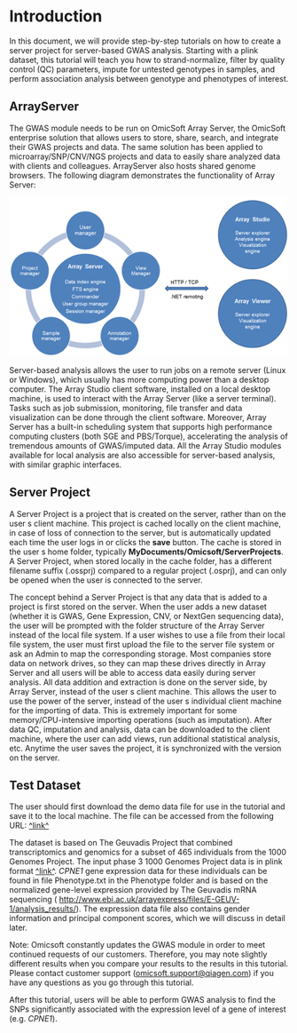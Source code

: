 # Introduction

In this document, we will provide step-by-step tutorials on how to create a server project for server-based GWAS analysis.
Starting with a plink dataset, this tutorial will teach you how to strand-normalize, filter by quality control (QC) parameters,
impute for untested genotypes in samples, and perform association analysis between genotype and phenotypes of interest.

## ArrayServer

The GWAS module needs to be run on OmicSoft Array Server,
the OmicSoft enterprise solution that allows users to store, share, search, and integrate their GWAS projects and data.
The same solution has been applied to microarray/SNP/CNV/NGS projects and data to easily share analyzed data with clients and colleagues.
ArrayServer also hosts shared genome browsers.
The following diagram demonstrates the functionality of Array Server:

![image2](images/ArrayServerOverview.png)

Server-based analysis allows the user to run jobs on a remote server (Linux or Windows), which usually has more computing power than a desktop computer.
The Array Studio client software, installed on a local desktop machine, is used to interact with the Array Server (like a server terminal).
Tasks such as job submission, monitoring, file transfer and data visualization can be done through the client software.
Moreover, Array Server has a built-in scheduling system that supports high performance computing clusters (both SGE and PBS/Torque),
accelerating the analysis of tremendous amounts of GWAS/imputed data.
All the Array Studio modules available for local analysis are also accessible for server-based analysis, with similar graphic interfaces.

## Server Project

A  Server Project  is a project that is created on the server, rather than on the user s client machine. This project is cached locally on the client machine, in case of loss of connection to the server, but is automatically updated each time the user logs in or clicks the **save** button. The cache is stored in the user s home folder, typically **MyDocuments/Omicsoft/ServerProjects**. A Server Project, when stored locally in the cache folder, has a different filename suffix (.ossprj) compared to a regular project (.osprj), and can only be opened when the user is connected to the server.

The concept behind a Server Project is that any data that is added to a project is first stored on the server. When the user adds a new dataset (whether it is GWAS, Gene Expression, CNV, or NextGen sequencing data), the user will be prompted with the folder structure of the Array Server instead of the local file system. If a user wishes to use a file from their local file system, the user must first upload the file to the server file system or ask an Admin to map the corresponding storage. Most companies store data on network drives, so they can map these drives directly in Array Server and all users will be able to access data easily during server analysis. All data addition and extraction is done on the server side, by Array Server, instead of the user s client machine. This allows the user to use the power of the server, instead of the user s individual client machine for the importing of data. This is extremely important for some memory/CPU-intensive importing operations (such as imputation). After data QC, imputation and analysis, data can be downloaded to the client machine, where the user can add views, run additional statistical analysis, etc.
Anytime the user saves the project, it is synchronized with the version on the server.

## Test Dataset

The user should first download the demo data file for use in the tutorial and save it to the local machine.
The file can be accessed from the following URL:
[^link^](http://www.omicsoft.com/downloads/data/tutorial/GWAS.zip )

The dataset is based on The Geuvadis Project that combined transcriptomics and genomics for a subset of 465 individuals from the 1000 Genomes Project.
The input phase 3 1000 Genomes Project data is in plink format [^link^](http://pngu.mgh.harvard.edu/~purcell/plink/res.shtml ).
*CPNE1* gene expression data for these individuals can be found in file  Phenotype.txt  in the Phenotype folder
and is based on the normalized gene-level expression provided by The Geuvadis mRNA sequencing
( <http://www.ebi.ac.uk/arrayexpress/files/E-GEUV-1/analysis_results/>).
The expression data file also contains gender information and principal component scores, which we will discuss in detail later.

Note: Omicsoft constantly updates the GWAS module in order to meet continued requests of our customers. Therefore, you may note slightly different results when you compare your results to the results in this tutorial.
Please contact customer support (omicsoft.support@qiagen.com) if you have any questions as you go through this tutorial.

After this tutorial, users will be able to perform GWAS analysis to find the SNPs significantly associated with the expression level of a gene of interest (e.g. *CPNE1*).
